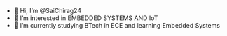 - 👋 Hi, I’m @SaiChirag24
- 👀 I’m interested in EMBEDDED SYSTEMS AND IoT
- 🌱 I’m currently studying BTech in ECE and learning Embedded Systems

<!---
SaiChirag24/SaiChirag24 is a ✨ special ✨ repository because its `README.md` (this file) appears on your GitHub profile.
You can click the Preview link to take a look at your changes.
--->
